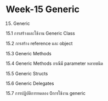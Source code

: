 # Week-15 Generic

15. Generic

15.1 การสร้างและใช้งาน Generic Class

15.2 การสร้าง reference และ object

15.3 Generic Methods

15.4 Generic Methods กรณีมี  parameter หลายชนิด

15.5 Generic Structs

15.6 Generic Delegates

15.7 การปฏิบัติการทดลอง 0การใช้งาน generic 
